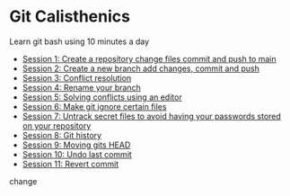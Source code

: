 # Git Calisthenics
Learn git bash using 10 minutes a day

- [Session 1: Create a repository change files commit and push to main](./docs/Session1.md)
- [Session 2: Create a new branch add changes, commit and push](./docs/Session2.md)
- [Session 3: Conflict resolution](./docs/Session3.md)
- [Session 4: Rename your branch](./docs/Session4.md)
- [Session 5: Solving conflicts using an editor](./docs/Session5.md)
- [Session 6: Make git ignore certain files](./docs/Session6.md)
- [Session 7: Untrack secret files to avoid having your passwords stored on your repository](./docs/Session7.md)
- [Session 8: Git history](./docs/Session8.md)
- [Session 9: Moving gits HEAD](./docs/Session9.md)
- [Session 10: Undo last commit](./docs/Session10.md)
- [Session 11: Revert commit](./docs/Session11.md)

change
